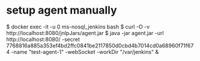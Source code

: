 # setup agent manually
$ docker exec -it -u 0 ms-nosql_jenkins bash
$ curl -O -v http://localhost:8080/jnlpJars/agent.jar
$ java -jar agent.jar -url http://localhost:8080/ -secret 7768816a885a353ef4bd2ffc0841be2117850d0cbd4b7014cd0a68960f71f674 -name "test-agent-1" -webSocket -workDir "/var/jenkins" &